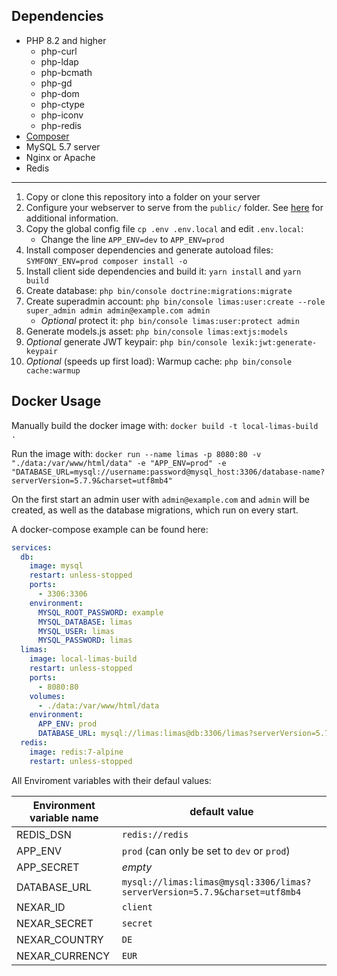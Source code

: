 Dependencies
---

* PHP 8.2 and higher
  * php-curl
  * php-ldap
  * php-bcmath
  * php-gd
  * php-dom
  * php-ctype
  * php-iconv
  * php-redis
* [Composer](https://getcomposer.org/download/)
* MySQL 5.7 server
* Nginx or Apache
* Redis

---

1. Copy or clone this repository into a folder on your server
3. Configure your webserver to serve from the `public/` folder. See [here](https://symfony.com/doc/7.0/setup/web_server_configuration.html) for additional information.
4. Copy the global config file `cp .env .env.local` and edit `.env.local`:
   * Change the line `APP_ENV=dev` to `APP_ENV=prod`
5. Install composer dependencies and generate autoload files: `SYMFONY_ENV=prod composer install -o`
6. Install client side dependencies and build it: `yarn install` and `yarn build`
7. Create database: `php bin/console doctrine:migrations:migrate`
8. Create superadmin account: `php bin/console limas:user:create --role super_admin admin admin@example.com admin`
   * _Optional_ protect it: `php bin/console limas:user:protect admin`
9. Generate models.js asset: `php bin/console limas:extjs:models`
10. _Optional_ generate JWT keypair: `php bin/console lexik:jwt:generate-keypair`
11. _Optional_ (speeds up first load): Warmup cache: `php bin/console cache:warmup`


## Docker Usage

Manually build the docker image with: `docker build -t local-limas-build .`

Run the image with: `docker run --name limas -p 8080:80 -v "./data:/var/www/html/data" -e "APP_ENV=prod" -e "DATABASE_URL=mysql://username:password@mysql_host:3306/database-name?serverVersion=5.7.9&charset=utf8mb4"`

On the first start an admin user with `admin@example.com` and `admin` will be created, as well as the database migrations, which run on every start.

A docker-compose example can be found here:
```yaml
services:
  db:
    image: mysql
    restart: unless-stopped
    ports:
      - 3306:3306
    environment:
      MYSQL_ROOT_PASSWORD: example
      MYSQL_DATABASE: limas
      MYSQL_USER: limas
      MYSQL_PASSWORD: limas
  limas:
    image: local-limas-build
    restart: unless-stopped
    ports:
      - 8080:80
    volumes:
      - ./data:/var/www/html/data
    environment:
      APP_ENV: prod
      DATABASE_URL: mysql://limas:limas@db:3306/limas?serverVersion=5.7.9&charset=utf8mb4
  redis:
    image: redis:7-alpine
    restart: unless-stopped
```

All Enviroment variables with their defaul values:

| Environment variable name | default value                                                              |
|---------------------------|----------------------------------------------------------------------------|
| REDIS_DSN                 | `redis://redis`                                                            |
| APP_ENV                   | `prod` (can only be set to `dev` or `prod`)                                |
| APP_SECRET                | _empty_                                                                    |
| DATABASE_URL              | `mysql://limas:limas@mysql:3306/limas?serverVersion=5.7.9&charset=utf8mb4` |
| NEXAR_ID                  | `client`                                                                   |
| NEXAR_SECRET              | `secret`                                                                   |
| NEXAR_COUNTRY             | `DE`                                                                       |
| NEXAR_CURRENCY            | `EUR`                                                                      |
